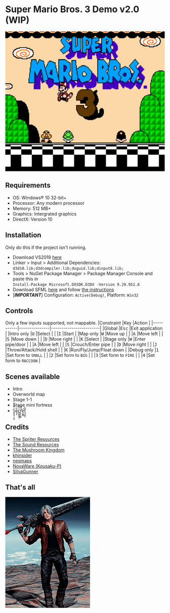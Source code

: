 # Super Mario Bros. 3 Demo v2.0 (WIP)

![Intro](Previews/preview_1.png)

## Requirements
+ OS: Windows® 10 32-bit+
+ Processor: Any modern processor
+ Memory: 512 MB+
+ Graphics: Intergrated graphics
+ DirectX: Version 10

## Installation
Only do this if the project isn't running.
+ Download VS2019 [here](https://visualstudio.microsoft.com/vs/)
+ Linker > Input > Additional Dependencies:\
`d3d10.lib;d3dcompiler.lib;dxguid.lib;dinput8.lib;`
+ Tools > NuGet Package Manager > Package Manager Console and paste this in\
`Install-Package Microsoft.DXSDK.D3DX -Version 9.29.952.8`
+ Download SFML [here](https://www.sfml-dev.org/download.php) and follow [the instructions](https://www.sfml-dev.org/tutorials/2.5/start-vc.php)
+ [***IMPORTANT***] Configuration: `Active(Debug)`, Platform: `Win32`

## Controls
Only a few inputs supported, not mappable.
|Constraint |Key            |Action                  |
|-----------|---------------|------------------------|
|Global     |<kbd>Esc</kbd> |Exit application        |
|Intro only |<kbd>U</kbd>   |Select                  |
|           |<kbd>I</kbd>   |Start                   |
|Map only   |<kbd>W</kbd>   |Move up                 |
|           |<kbd>A</kbd>   |Move left               |
|           |<kbd>S</kbd>   |Move down               |
|           |<kbd>D</kbd>   |Move right              |
|           |<kbd>K</kbd>   |Select                  |
|Stage only |<kbd>W</kbd>   |Enter pipe/door         |
|           |<kbd>A</kbd>   |Move left               |
|           |<kbd>S</kbd>   |Crouch/Enter pipe       |
|           |<kbd>D</kbd>   |Move right              |
|           |<kbd>J</kbd>   |Throw/Attack/Hold shell |
|           |<kbd>K</kbd>   |Run/Fly/Jump/Float down |
|Debug only |<kbd>1</kbd>   |Set form to `SMALL`     |
|           |<kbd>2</kbd>   |Set form to `BIG`       |
|           |<kbd>3</kbd>   |Set form to `FIRE`      |
|           |<kbd>4</kbd>   |Set form to `RACCOON`   |

## Scenes available
+ Intro
+ Overworld map
+ Stage 1-1
+ Stage mini fortress
+ S̯̭̝̯̜͉̮̭ͦ̔̋ͥ̀ę̥̩ͫ̃c̺̖͇̼͚̞̩̍ͦ̆̐͘r̛͍̗̙̰̞̻͒̾̊e͎͚͇̚͟t̤̰͎̲̙̩͛̎̕

## Credits
+ [The Spriter Resources](https://www.spriters-resource.com/nes/supermariobros3/)
+ [The Sound Resources](https://www.sounds-resource.com/nes/smb3/)
+ [The Mushroom Kingdom](https://themushroomkingdom.net/media/smb3/wav)
+ [khinsider](https://downloads.khinsider.com/game-soundtracks/album/super-mario-bros.-3)
+ [nesmaps](https://nesmaps.com/maps/SuperMarioBrothers3/SuperMarioBrothers3.html)
+ [NovaWare (Kousaku-P)](https://youtu.be/2CxNhRCKiJA)
+ [SilvaGunner](https://youtu.be/rr9QBe5GLEk)

## That's all
![Adios](Previews/dante_adios.gif)